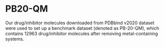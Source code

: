 # PB20-QM
Our drug/inhibitor molecules downloaded from PDBbind v2020 dataset were used to set up a benchmark dataset (denoted as PB-20-QM), which contains 12963 drug/inhibitor molecules after removing metal-containing systems. 
